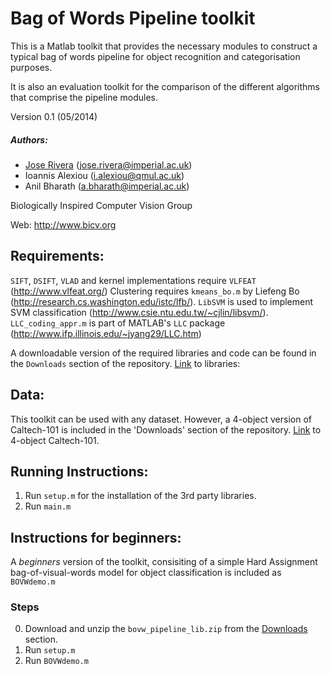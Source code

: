 #  Bag of Words Pipeline toolkit
                        
This is a Matlab toolkit that provides the necessary modules to construct a
typical bag of words pipeline for object recognition and categorisation 
purposes.

It is also an evaluation toolkit for the comparison of the different
algorithms that comprise the pipeline modules.
          
Version 0.1 (05/2014)                                              

##### Authors: 

 *   [Jose Rivera](http://joserivera.org) (jose.rivera@imperial.ac.uk)                  
 *   Ioannis Alexiou (i.alexiou@qmul.ac.uk)                    
 *   Anil Bharath (a.bharath@imperial.ac.uk)                    
                                                                    
                                                                    
Biologically Inspired Computer Vision Group                        
                                                                    
Web: http://www.bicv.org                                           

## Requirements:

`SIFT`, `DSIFT`, `VLAD` and kernel implementations require `VLFEAT` (http://www.vlfeat.org/)
Clustering requires `kmeans_bo.m` by Liefeng Bo (http://research.cs.washington.edu/istc/lfb/).
`LibSVM` is used to implement SVM classification (http://www.csie.ntu.edu.tw/~cjlin/libsvm/).
`LLC_coding_appr.m` is part of MATLAB's `LLC` package (http://www.ifp.illinois.edu/~jyang29/LLC.htm)

A downloadable version of the required libraries and code can be found in the `Downloads` section of the repository. [Link](https://bitbucket.org/josemrivera/bow_pipeline_toolkit/downloads/bovw_toolkit_lib.zip) to libraries:

## Data:

This toolkit can be used with any dataset. However, a 4-object version of Caltech-101
is included in the 'Downloads' section of the repository. [Link](https://bitbucket.org/josemrivera/bow_pipeline_toolkit/downloads/4_ObjectCategories.zip) to 4-object Caltech-101.

## Running Instructions:

1. Run `setup.m` for the installation of the 3rd party libraries.
2. Run `main.m` 

## Instructions for beginners:


A *beginners* version of the toolkit, consisiting of a simple Hard Assignment bag-of-visual-words
model for object classification is included as `BOVWdemo.m`

### Steps

0. Download and unzip the `bovw_pipeline_lib.zip` from the [Downloads](https://bitbucket.org/josemrivera/bow_pipeline_toolkit/downloads) section.
1. Run `setup.m`
2. Run `BOVWdemo.m`
